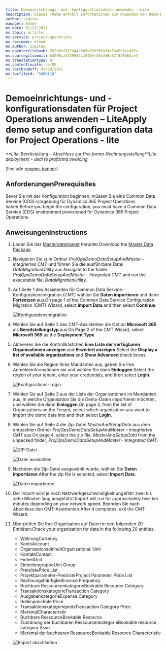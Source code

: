 ```yaml
---
title: Demoeinrichtungs- und -konfigurationsdaten anwenden – Lite
description: Dieses Thema enthält Informationen zum Anwenden von Demo-Einrichtungs- und Konfigurationsdaten für Project Operations.
author: sigitac
manager: Annbe
ms.date: 01/27/2021
ms.topic: article
ms.service: project-operations
ms.reviewer: kfend
ms.author: sigitac
ms.openlocfilehash: 762b0cf317d442565a033f56033a53a5b5cc435c
ms.sourcegitcommit: b4298ca4729643c1040ef35dde8c67f829461ce7
ms.translationtype: HT
ms.contentlocale: de-DE
ms.lasthandoff: 01/29/2021
ms.locfileid: "5089118"
---
```

# <a name="apply-demo-setup-and-configuration-data-for-project-operations---lite"></a><span data-ttu-id="5486f-103">Demoeinrichtungs- und -konfigurationsdaten für Project Operations anwenden – Lite</span><span class="sxs-lookup"><span data-stu-id="5486f-103">Apply demo setup and configuration data for Project Operations - lite</span></span> 

<span data-ttu-id="5486f-104">_\*\*Lite-Bereitstellung – Abschluss zur Pro-forma-Rechnungsstellung_</span><span class="sxs-lookup"><span data-stu-id="5486f-104">_\*\*Lite deployment - deal to proforma invoicing_</span></span>

[!include [rename-banner](~/includes/cc-data-platform-banner.md)]

## <a name="prerequisites"></a><span data-ttu-id="5486f-105">Anforderungen</span><span class="sxs-lookup"><span data-stu-id="5486f-105">Prerequisites</span></span>

<span data-ttu-id="5486f-106">Bevor Sie mit der Konfiguration beginnen, müssen Sie eine Common Data Service (CDS)-Umgebung für Dynamics 365 Project Operations haben.</span><span class="sxs-lookup"><span data-stu-id="5486f-106">Before you begin the configuration, you must have a Common Data Service (CDS) environment provisioned for Dynamics 365 Project Operations.</span></span>


## <a name="instructions"></a><span data-ttu-id="5486f-107">Anweisungen</span><span class="sxs-lookup"><span data-stu-id="5486f-107">Instructions</span></span>

1. <span data-ttu-id="5486f-108">Laden Sie das [Masterdatenpaket](https://download.microsoft.com/download/3/4/1/341bf279-a64f-4baa-af31-ce624859b518/ProjOpsSampleSetupData%20-%20CE%20only%20CMT.zip) herunter.</span><span class="sxs-lookup"><span data-stu-id="5486f-108">Download the [Master Data Package](https://download.microsoft.com/download/3/4/1/341bf279-a64f-4baa-af31-ce624859b518/ProjOpsSampleSetupData%20-%20CE%20only%20CMT.zip).</span></span> 
2. <span data-ttu-id="5486f-109">Navigieren Sie zum Ordner *ProjOpsDemoDataSetupAndMaster – integriertes CMT* und führen Sie die ausführbare Datei *DataMigrationUtility* aus.</span><span class="sxs-lookup"><span data-stu-id="5486f-109">Navigate to the folder *ProjOpsDemoDataSetupAndMaster - Integrated CMT* and run the executable file, *DataMigrationUtility*.</span></span>
3. <span data-ttu-id="5486f-110">Auf Seite 1 des Assistenten für Common Data Service-Konfigurationsmigration (CMT) wählen Sie **Daten importieren** und dann **Fortsetzen** aus.</span><span class="sxs-lookup"><span data-stu-id="5486f-110">On page 1 of the Common Data Service Configuration Migration (CMT) Wizard, select **Import Data** and then select **Continue**.</span></span>

    ![Konfigurationsmigration](./media/1ConfigurationMigration.png)

4. <span data-ttu-id="5486f-112">Wählen Sie auf Seite 2 des CMT-Assistenten die Option **Microsoft 365** als **Bereitstellungstyp** aus.</span><span class="sxs-lookup"><span data-stu-id="5486f-112">On Page 2 of the CMT Wizard, select **Microsoft 365** as the **Deployment Type**.</span></span>
5. <span data-ttu-id="5486f-113">Aktivieren Sie die Kontrollkästchen **Eine Liste der verfügbaren Organisationen anzeigen** und **Erweitert anzeigen**.</span><span class="sxs-lookup"><span data-stu-id="5486f-113">Select the **Display a list of available organizations** and **Show Advanced** check boxes.</span></span>
6. <span data-ttu-id="5486f-114">Wählen Sie die Region Ihres Mandanten aus, geben Sie Ihre Anmeldeinformationen ein und wählen Sie dann **Einloggen**.</span><span class="sxs-lookup"><span data-stu-id="5486f-114">Select the region of your tenant, enter your credentials, and then select **Login**.</span></span>

   ![Konfigurations-Login](./media/2ConfigurationSignin.png)

7. <span data-ttu-id="5486f-116">Wählen Sie auf Seite 3 aus der Liste der Organisationen im Mandanten aus, in welche Organisation Sie die Demo-Daten importieren möchten, und wählen Sie dann **Einloggen**.</span><span class="sxs-lookup"><span data-stu-id="5486f-116">On page 3, from the list of Organizations on the Tenant, select which organization you want to import the demo data into and then select **Login**.</span></span>
8. <span data-ttu-id="5486f-117">Wählen Sie auf Seite 4 die Zip-Datei *MasterAndSetupData* aus dem entpackten Ordner *ProjOpsDemoDataSetupAndMaster – integriertes CMT* aus.</span><span class="sxs-lookup"><span data-stu-id="5486f-117">On page 4, select the zip file, *MasterAndSetupData* from the unpacked folder, *ProjOpsDemoDataSetupAndMaster - Integrated CMT*.</span></span>

   ![ZIP-Datei](./media/3ZipFile.png)

   ![Datei auswählen](./media/4SelectAFile.png)

9. <span data-ttu-id="5486f-120">Nachdem die Zip-Datei ausgewählt wurde, wählen Sie **Daten importieren**.</span><span class="sxs-lookup"><span data-stu-id="5486f-120">After the zip file is selected, select **Import Data**.</span></span>

   ![Daten importieren](./media/5ImportData.png)

10. <span data-ttu-id="5486f-122">Der Import wird je nach Netzwerkgeschwindigkeit ungefähr zwei bis zehn Minuten lang ausgeführt.</span><span class="sxs-lookup"><span data-stu-id="5486f-122">Import will run for approximately two-ten minutes depending on your network speed.</span></span> <span data-ttu-id="5486f-123">Beenden Sie nach Abschluss den CMT-Assistenten.</span><span class="sxs-lookup"><span data-stu-id="5486f-123">After it completes, exit the CMT Wizard.</span></span> 
11. <span data-ttu-id="5486f-124">Überprüfen Sie Ihre Organisation auf Daten in den folgenden 20 Entitäten:</span><span class="sxs-lookup"><span data-stu-id="5486f-124">Check your organization for data in the following 20 entities:</span></span>

    -   <span data-ttu-id="5486f-125">Währung</span><span class="sxs-lookup"><span data-stu-id="5486f-125">Currency</span></span>
    -   <span data-ttu-id="5486f-126">Konto</span><span class="sxs-lookup"><span data-stu-id="5486f-126">Account</span></span>
    -   <span data-ttu-id="5486f-127">Organisationseinheit</span><span class="sxs-lookup"><span data-stu-id="5486f-127">Organizational Unit</span></span>
    -   <span data-ttu-id="5486f-128">Kontakt</span><span class="sxs-lookup"><span data-stu-id="5486f-128">Contact</span></span>
    -   <span data-ttu-id="5486f-129">Einheit</span><span class="sxs-lookup"><span data-stu-id="5486f-129">Unit</span></span>
    -   <span data-ttu-id="5486f-130">Einheitengruppe</span><span class="sxs-lookup"><span data-stu-id="5486f-130">Unit Group</span></span>
    -   <span data-ttu-id="5486f-131">Preisliste</span><span class="sxs-lookup"><span data-stu-id="5486f-131">Price List</span></span>
    -   <span data-ttu-id="5486f-132">Projektparameter-Preisliste</span><span class="sxs-lookup"><span data-stu-id="5486f-132">Project Parameter Price List</span></span> 
    -   <span data-ttu-id="5486f-133">Rechnungshäufigkeit</span><span class="sxs-lookup"><span data-stu-id="5486f-133">Invoice Frequency</span></span>
    -   <span data-ttu-id="5486f-134">Buchbare Ressourcenkategorie</span><span class="sxs-lookup"><span data-stu-id="5486f-134">Bookable Resource Category</span></span>
    -   <span data-ttu-id="5486f-135">Transaktionskategorie</span><span class="sxs-lookup"><span data-stu-id="5486f-135">Transaction Category</span></span>
    -   <span data-ttu-id="5486f-136">Ausgabenkategorie</span><span class="sxs-lookup"><span data-stu-id="5486f-136">Expense Category</span></span>
    -   <span data-ttu-id="5486f-137">Rollenpreis</span><span class="sxs-lookup"><span data-stu-id="5486f-137">Role Price</span></span>
    -   <span data-ttu-id="5486f-138">Transaktionskategoriepreis</span><span class="sxs-lookup"><span data-stu-id="5486f-138">Transaction Category Price</span></span>
    -   <span data-ttu-id="5486f-139">Merkmal</span><span class="sxs-lookup"><span data-stu-id="5486f-139">Characteristic</span></span>
    -   <span data-ttu-id="5486f-140">Buchbare Ressource</span><span class="sxs-lookup"><span data-stu-id="5486f-140">Bookable Resource</span></span>
    -   <span data-ttu-id="5486f-141">Zuordnung der buchbaren Ressourcenkategorie</span><span class="sxs-lookup"><span data-stu-id="5486f-141">Bookable resource category Assn</span></span>
    -   <span data-ttu-id="5486f-142">Merkmal der buchbaren Ressource</span><span class="sxs-lookup"><span data-stu-id="5486f-142">Bookable Resource Characteristic</span></span>

    ![Import abschließen](./media/6CompleteImport.png)

